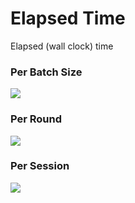 # Elapsed Time

Elapsed (wall clock) time

### Per Batch Size 

![](../generated_data/batch_size_elapsed_time.png)

### Per Round 

![](../generated_data/round_elapsed_time.png)

### Per Session 

![](../generated_data/session_elapsed_time.png)
